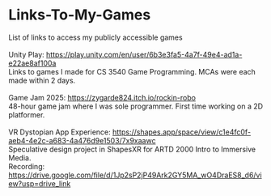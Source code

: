 # Links-To-My-Games
List of links to access my publicly accessible games</br>
</br>
Unity Play: https://play.unity.com/en/user/6b3e3fa5-4a7f-49e4-ad1a-e22ae8af100a </br>
Links to games I made for CS 3540 Game Programming. MCAs were each made within 2 days.</br>
</br>
Game Jam 2025: https://zygarde824.itch.io/rockin-robo </br>
48-hour game jam where I was sole programmer. First time working on a 2D platformer.</br>
</br>
VR Dystopian App Experience: https://shapes.app/space/view/c1e4fc0f-aeb4-4e2c-a683-4a476d9e1503/7x9xaawc</br>
Speculative design project in ShapesXR for ARTD 2000 Intro to Immersive Media.</br>
Recording: https://drive.google.com/file/d/1Jp2sP2jP49Ark2GY5MA_wO4DraES8_d6/view?usp=drive_link 
